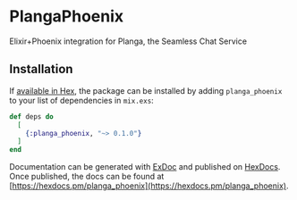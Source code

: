 # PlangaPhoenix

Elixir+Phoenix integration for Planga, the Seamless Chat Service

## Installation

If [available in Hex](https://hex.pm/docs/publish), the package can be installed
by adding `planga_phoenix` to your list of dependencies in `mix.exs`:

```elixir
def deps do
  [
    {:planga_phoenix, "~> 0.1.0"}
  ]
end
```

Documentation can be generated with [ExDoc](https://github.com/elixir-lang/ex_doc)
and published on [HexDocs](https://hexdocs.pm). Once published, the docs can
be found at [https://hexdocs.pm/planga_phoenix](https://hexdocs.pm/planga_phoenix).

